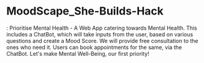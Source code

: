 # MoodScape_She-Builds-Hack
: Prioritise Mental Health - 
A Web App catering towards Mental Health. This includes a ChatBot, which will take inputs from the user, based on various questions and create a Mood Score. We will provide free consultation to the ones who need it. Users can book appointments for the same, via the ChatBot. 
Let's make Mental Well-Being, our first priority!
